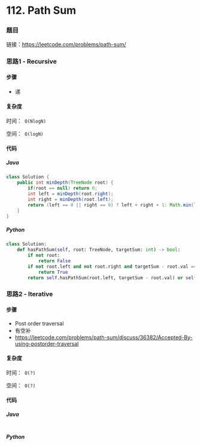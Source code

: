 

# 112. Path Sum

### 题目

链接：https://leetcode.com/problems/path-sum/



### 思路1 - Recursive

#### 步骤

- 递




#### 复杂度

时间：` O(NlogN)`

空间：` O(logN)` 



#### 代码

##### Java

```java
class Solution {
    public int minDepth(TreeNode root) {
        if(root == null) return 0;
        int left = minDepth(root.right);
        int right = minDepth(root.left);
        return (left == 0 || right == 0) ? left + right + 1: Math.min(left, right) + 1;
    }
}
```



##### Python

```python
class Solution:
    def hasPathSum(self, root: TreeNode, targetSum: int) -> bool:
        if not root:
            return False
        if not root.left and not root.right and targetSum - root.val == 0:
            return True
        return self.hasPathSum(root.left, targetSum - root.val) or self.hasPathSum(root.right, targetSum - root.val)
```



### 思路2 - Iterative

#### 步骤

- Post order traversal
- 有空补
- https://leetcode.com/problems/path-sum/discuss/36382/Accepted-By-using-postorder-traversal




#### 复杂度

时间：` O(?)`

空间：` O(?)`



#### 代码

##### Java

```java

```



##### Python

```python

```

